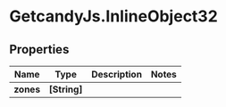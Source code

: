 # GetcandyJs.InlineObject32

## Properties

Name | Type | Description | Notes
------------ | ------------- | ------------- | -------------
**zones** | **[String]** |  | 


